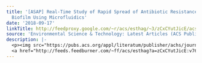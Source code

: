 ```yaml
---
title: '[ASAP] Real-Time Study of Rapid Spread of Antibiotic Resistance Plasmid in
  Biofilm Using Microfluidics'
date: '2018-09-17'
linkTitle: http://feedproxy.google.com/~r/acs/esthag/~3/zCxCYutJicE/acs.est.8b03281
source: 'Environmental Science & Technology: Latest Articles (ACS Publications)'
description: |-
  <p><img src="https://pubs.acs.org/appl/literatum/publisher/achs/journals/content/esthag/0/esthag.ahead-of-print/acs.est.8b03281/20180917/images/medium/es-2018-03281e_0008.gif" alt="TOC Graphic"/></p><div><cite>Environmental Science & Technology</cite></div><div>DOI: 10.1021/acs.est.8b03281</div><div class="feedflare">
  <a href="http://feeds.feedburner.com/~ff/acs/esthag?a=zCxCYutJicE:v76DtidYT_k:yIl2AUoC8zA"><img src="http://feeds.feedburner.com/~ff/acs/esthag?d=yIl2AUoC8zA" border="0"></img></a>
---
```

